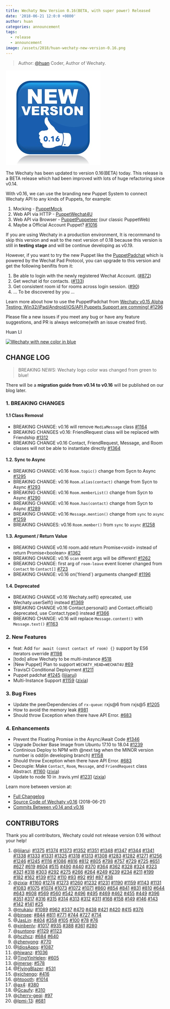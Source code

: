 ```yaml
---
title: Wechaty New Version 0.16(BETA, with super power) Released
date: '2018-06-21 12:0:0 +0800'
author: huan
categories: announcement
tags:
  - release
  - announcement
image: /assets/2018/huan-wechaty-new-version-0.16.png
---
```

> Author: [@huan](https://github.com/huan) Coder, Author of Wechaty.

![wechaty-release-0.16][wechaty-release-0.16]

The Wechaty has been updated to version 0.16(BETA) today. This release is a BETA release which had been improved with lots of huge refactoring since v0.14.

With v0.16, we can use the branding new Puppet System to connect Wechaty API to any kinds of Puppets, for example:

1. Mocking - [PuppetMock](https://github.com/wechaty/wechaty/tree/ed72a78b61ccc352d9bd9f5a06054a218cdd1d0d/src/puppet-mock)
1. Web API via HTTP - [PuppetWechat4U](https://github.com/wechaty/wechaty/tree/ed72a78b61ccc352d9bd9f5a06054a218cdd1d0d/src/puppet-wechat4u)
1. Web API via Browser - [PuppetPuppeteer](https://github.com/wechaty/wechaty/tree/ed72a78b61ccc352d9bd9f5a06054a218cdd1d0d/src/puppet-puppeteer) (our classic PuppetWeb)
1. Maybe a Official Account Puppet? [#1016](https://github.com/wechaty/wechaty/issues/1016)

If you are using Wechaty in a production environment, It is recormmand to skip this version and wait to the next version of 0.18 because this version is still in **testing stage** and will be continue developing as v0.19.

However, if you want to try the new Puppet like the [PuppetPadchat](https://github.com/lijiarui/wechaty-puppet-padchat) which is powered by the Wechat Pad Protocol, you can upgrade to this version and get the following benifits from it:

1. Be able to login with the newly registered Wechat Account. ([#872](https://github.com/wechaty/wechaty/issues/872))
1. Get wechat id for contacts. ([#133](https://github.com/wechaty/wechaty/issues/133))
1. Get consistent room id for rooms across login session.  ([#90](https://github.com/wechaty/wechaty/issues/90))
1. ... To be discovered by you ...

Learn more about how to use the PuppetPadchat from [Wechaty v0.15 Alpha Testing: Win32/iPad/Android/iOS/API Puppets Support are comming! #1296](https://github.com/wechaty/wechaty/issues/1296)

Please file a new issues if you meet any bug or have any feature suggestions, and PR is always welcome(with an issue created first).

Huan LI

[![Wechaty with new color in blue](https://wechaty.github.io/wechaty/images/wechaty-logo-green-en.png)](https://github.com/wechaty/wechaty)

## CHANGE LOG

> BREAKING NEWS: Wechaty logo color was changed from green to blue!

There will be a **migration guide from v0.14 to v0.16** will be published on our blog later.

### 1. BREAKING CHANGES

#### 1.1 Class Removal

- BREAKING CHANGE: v0.16 will remove `MediaMessage` class [\#1164](https://github.com/wechaty/wechaty/issues/1164)
- BREAKING CHANGES v0.16: FriendRequest class will be replaced with Friendship [\#1312](https://github.com/wechaty/wechaty/issues/1312)
- BREAKING CHANGE v0.16  Contact, FriendRequest, Message, and Room classes will not be able to instantiate directly [\#1364](https://github.com/wechaty/wechaty/issues/1364)

#### 1.2. Sync to Async

- BREAKING CHANGE: v0.16 `Room.topic()` change from Sycn to Async [\#1295](https://github.com/wechaty/wechaty/issues/1295)
- BREAKING CHANGE: v0.16 `Room.alias(contact)` change from Sycn to Async [\#1293](https://github.com/wechaty/wechaty/issues/1293)
- BREAKING CHANGE: v0.16 `Room.memberList()` change from Sycn to Async [\#1290](https://github.com/wechaty/wechaty/issues/1290)
- BREAKING CHANGE: v0.16 `Room.has(contact)` change from Sycn to Async [\#1289](https://github.com/wechaty/wechaty/issues/1289)
- BREAKING CHANGE: v0.16 `Message.mention()` change from `sync` to `async` [\#1259](https://github.com/wechaty/wechaty/issues/1259)
- BREAKING CHANGES: v0.16 `Room.member()` from `sync` to `async` [\#1258](https://github.com/wechaty/wechaty/issues/1258)

#### 1.3. Argument / Return Value

- BREAKING CHANGE v0.16  room.add return Promise\<void\> instead of return Promise\<boolean\> [\#1362](https://github.com/wechaty/wechaty/issues/1362)
- BREAKING CHANGE: v0.16 `scan` event args will be different! [\#1262](https://github.com/wechaty/wechaty/issues/1262)
- BREAKING CHANGE: first arg of `room-leave` event licener changed from `Contact` to `Contact[]` [\#723](https://github.com/wechaty/wechaty/issues/723)
- BREAKING CHANGE: v0.16 on('friend`) arguments changed! [\#1196](https://github.com/wechaty/wechaty/issues/1196)

#### 1.4. Deprecated

- BREAKING CHANGE v0.16 Wechaty.self() eprecated, use Wechaty.userSelf()  instead [\#1369](https://github.com/wechaty/wechaty/issues/1369)
- BREAKING CHANGE v0.16 Contact.personal() and Contact.official()  deprecated, use Contact.type() instead [\#1366](https://github.com/wechaty/wechaty/issues/1366)
- BREAKING CHANGE: v0.16 will replace `Message.content()` with `Message.text()` [\#1163](https://github.com/wechaty/wechaty/issues/1163)

### 2. New Features

- feat: Add `for await (const contact of room) {}` support by ES6 iterators override [\#1198](https://github.com/wechaty/wechaty/issues/1198)
- \[todo\] allow Wechaty to be multi-instance [\#518](https://github.com/wechaty/wechaty/issues/518)
- \[New Puppet\] Plan to support `WECHATY_HEAD=WECHAT4U` [\#69](https://github.com/wechaty/wechaty/issues/69)
- TravisCI Conditional Deployment [\#1211](https://github.com/wechaty/wechaty/issues/1211)
- Puppet padchat [\#1245](https://github.com/wechaty/wechaty/pull/1245) ([lijiarui](https://github.com/lijiarui))
- Multi-Instance Support [\#1159](https://github.com/wechaty/wechaty/pull/1159) ([zixia](https://github.com/huan))

### 3. Bug Fixes

- Update the peerDependencies of `rx-queue`: rxjs@6 from rxjs@5 [\#1205](https://github.com/wechaty/wechaty/issues/1205)
- How to avoid the memory leak [\#981](https://github.com/wechaty/wechaty/issues/981)
- Should throw Exception when there have API Error. [\#683](https://github.com/wechaty/wechaty/issues/683)

### 4. Enhancements

- Prevent the Floating Promise in the Async/Await Code [\#1346](https://github.com/wechaty/wechaty/issues/1346)
- Upgrade Docker Base Image from Ubuntu 17.10 to 18.04 [\#1239](https://github.com/wechaty/wechaty/issues/1239)
- Continious Deploy to NPM with @next tag when the MINOR version number is odd(in developing branch) [\#1158](https://github.com/wechaty/wechaty/issues/1158)
- Should throw Exception when there have API Error. [\#683](https://github.com/wechaty/wechaty/issues/683)
- Decouple: Make `Contact`, `Room`, `Message`, and `FriendRequest` class Abstract. [\#1160](https://github.com/wechaty/wechaty/pull/1160) ([zixia](https://github.com/huan))
- Update to node 10 in .travis.yml [\#1231](https://github.com/wechaty/wechaty/pull/1231) ([zixia](https://github.com/huan))

Learn more between version at:

- [Full Changelog](https://github.com/wechaty/wechaty/blob/master/CHANGELOG.md)
- [Source Code of Wechaty v0.16](https://github.com/wechaty/wechaty/tree/v0.16.0) (2018-06-21)
- [Commits Between v0.14 and v0.16](https://github.com/wechaty/wechaty/compare/v0.14.0...v0.16.0)

## CONTRIBUTORS

Thank you all contributors, Wechaty could not release version 0.16 without your help!

1. @[lijiarui](https://github.com/lijiarui): [\#1375](https://github.com/wechaty/wechaty/pull/1375) [\#1374](https://github.com/wechaty/wechaty/pull/1374) [\#1373](https://github.com/wechaty/wechaty/pull/1373) [\#1352](https://github.com/wechaty/wechaty/pull/1352) [\#1351](https://github.com/wechaty/wechaty/pull/1351) [\#1348](https://github.com/wechaty/wechaty/pull/1348) [\#1347](https://github.com/wechaty/wechaty/pull/1347) [\#1344](https://github.com/wechaty/wechaty/pull/1344) [\#1341](https://github.com/wechaty/wechaty/pull/1341) [\#1338](https://github.com/wechaty/wechaty/pull/1338) [\#1333](https://github.com/wechaty/wechaty/pull/1333) [\#1331](https://github.com/wechaty/wechaty/pull/1331) [\#1325](https://github.com/wechaty/wechaty/pull/1325) [\#1318](https://github.com/wechaty/wechaty/pull/1318) [\#1313](https://github.com/wechaty/wechaty/pull/1313) [\#1308](https://github.com/wechaty/wechaty/pull/1308) [\#1283](https://github.com/wechaty/wechaty/pull/1283) [\#1282](https://github.com/wechaty/wechaty/pull/1282) [\#1271](https://github.com/wechaty/wechaty/pull/1271) [\#1256](https://github.com/wechaty/wechaty/pull/1256) [\#1246](https://github.com/wechaty/wechaty/pull/1246) [\#1245](https://github.com/wechaty/wechaty/pull/1245) [\#1116](https://github.com/wechaty/wechaty/pull/1116) [\#1086](https://github.com/wechaty/wechaty/pull/1086) [\#816](https://github.com/wechaty/wechaty/pull/816) [\#812](https://github.com/wechaty/wechaty/pull/812) [\#805](https://github.com/wechaty/wechaty/pull/805) [\#798](https://github.com/wechaty/wechaty/pull/798) [\#757](https://github.com/wechaty/wechaty/pull/757) [\#729](https://github.com/wechaty/wechaty/pull/729) [\#725](https://github.com/wechaty/wechaty/pull/725) [\#651](https://github.com/wechaty/wechaty/pull/651) [\#627](https://github.com/wechaty/wechaty/pull/627) [\#619](https://github.com/wechaty/wechaty/pull/619) [\#604](https://github.com/wechaty/wechaty/pull/604) [\#515](https://github.com/wechaty/wechaty/pull/515) [\#490](https://github.com/wechaty/wechaty/pull/490) [\#440](https://github.com/wechaty/wechaty/pull/440) [\#370](https://github.com/wechaty/wechaty/pull/370) [\#364](https://github.com/wechaty/wechaty/pull/364) [\#362](https://github.com/wechaty/wechaty/pull/362) [\#328](https://github.com/wechaty/wechaty/pull/328) [\#324](https://github.com/wechaty/wechaty/pull/324) [\#323](https://github.com/wechaty/wechaty/pull/323) [\#321](https://github.com/wechaty/wechaty/pull/321) [\#318](https://github.com/wechaty/wechaty/pull/318) [\#303](https://github.com/wechaty/wechaty/pull/303) [\#292](https://github.com/wechaty/wechaty/pull/292) [\#275](https://github.com/wechaty/wechaty/pull/275) [\#266](https://github.com/wechaty/wechaty/pull/266) [\#264](https://github.com/wechaty/wechaty/pull/264) [\#249](https://github.com/wechaty/wechaty/pull/249) [\#239](https://github.com/wechaty/wechaty/pull/239) [\#234](https://github.com/wechaty/wechaty/pull/234) [\#211](https://github.com/wechaty/wechaty/pull/211) [\#199](https://github.com/wechaty/wechaty/pull/199) [\#182](https://github.com/wechaty/wechaty/pull/182) [\#162](https://github.com/wechaty/wechaty/pull/162) [\#139](https://github.com/wechaty/wechaty/pull/139) [\#112](https://github.com/wechaty/wechaty/pull/112) [\#110](https://github.com/wechaty/wechaty/pull/110) [\#93](https://github.com/wechaty/wechaty/pull/93) [\#92](https://github.com/wechaty/wechaty/pull/92) [\#91](https://github.com/wechaty/wechaty/pull/91) [\#87](https://github.com/wechaty/wechaty/pull/87) [\#38](https://github.com/wechaty/wechaty/pull/38)
1. @[zixia](https://github.com/huan): [\#1160](https://github.com/wechaty/wechaty/pull/1160) [\#1274](https://github.com/wechaty/wechaty/pull/1274) [\#1273](https://github.com/wechaty/wechaty/pull/1273) [\#1260](https://github.com/wechaty/wechaty/pull/1260) [\#1232](https://github.com/wechaty/wechaty/pull/1232) [\#1231](https://github.com/wechaty/wechaty/pull/1231) [\#1190](https://github.com/wechaty/wechaty/pull/1190) [\#1159](https://github.com/wechaty/wechaty/pull/1159) [\#1143](https://github.com/wechaty/wechaty/pull/1143) [\#1131](https://github.com/wechaty/wechaty/pull/1131) [\#1083](https://github.com/wechaty/wechaty/pull/1083) [\#1075](https://github.com/wechaty/wechaty/pull/1075) [\#1074](https://github.com/wechaty/wechaty/pull/1074) [\#1073](https://github.com/wechaty/wechaty/pull/1073) [\#1072](https://github.com/wechaty/wechaty/pull/1072) [\#1071](https://github.com/wechaty/wechaty/pull/1071) [\#860](https://github.com/wechaty/wechaty/pull/860) [\#854](https://github.com/wechaty/wechaty/pull/854) [\#841](https://github.com/wechaty/wechaty/pull/841) [\#831](https://github.com/wechaty/wechaty/pull/831) [\#810](https://github.com/wechaty/wechaty/pull/810) [\#644](https://github.com/wechaty/wechaty/pull/644) [\#643](https://github.com/wechaty/wechaty/pull/643) [\#608](https://github.com/wechaty/wechaty/pull/608) [\#569](https://github.com/wechaty/wechaty/pull/569) [\#560](https://github.com/wechaty/wechaty/pull/560) [\#542](https://github.com/wechaty/wechaty/pull/542) [\#496](https://github.com/wechaty/wechaty/pull/496) [\#495](https://github.com/wechaty/wechaty/pull/495) [\#469](https://github.com/wechaty/wechaty/pull/469) [\#462](https://github.com/wechaty/wechaty/pull/462) [\#455](https://github.com/wechaty/wechaty/pull/455) [\#449](https://github.com/wechaty/wechaty/pull/449) [\#396](https://github.com/wechaty/wechaty/pull/396) [\#351](https://github.com/wechaty/wechaty/pull/351) [\#317](https://github.com/wechaty/wechaty/pull/317) [\#316](https://github.com/wechaty/wechaty/pull/316) [\#315](https://github.com/wechaty/wechaty/pull/315) [\#314](https://github.com/wechaty/wechaty/pull/314) [\#313](https://github.com/wechaty/wechaty/pull/313) [\#312](https://github.com/wechaty/wechaty/pull/312) [\#311](https://github.com/wechaty/wechaty/pull/311) [\#168](https://github.com/wechaty/wechaty/pull/168) [\#158](https://github.com/wechaty/wechaty/pull/158) [\#149](https://github.com/wechaty/wechaty/pull/149) [\#146](https://github.com/wechaty/wechaty/pull/146) [\#143](https://github.com/wechaty/wechaty/pull/143) [\#142](https://github.com/wechaty/wechaty/pull/142) [\#141](https://github.com/wechaty/wechaty/pull/141) [\#25](https://github.com/wechaty/wechaty/pull/25)
1. @[mukaiu](https://github.com/mukaiu): [\#1089](https://github.com/wechaty/wechaty/pull/1089) [\#962](https://github.com/wechaty/wechaty/pull/962) [\#337](https://github.com/wechaty/wechaty/pull/337) [\#470](https://github.com/wechaty/wechaty/pull/470) [\#438](https://github.com/wechaty/wechaty/pull/438) [\#421](https://github.com/wechaty/wechaty/pull/421) [\#420](https://github.com/wechaty/wechaty/pull/420) [\#415](https://github.com/wechaty/wechaty/pull/415) [\#376](https://github.com/wechaty/wechaty/pull/376)
1. @[binsee](https://github.com/binsee): [\#844](https://github.com/wechaty/wechaty/pull/844) [\#811](https://github.com/wechaty/wechaty/pull/811) [\#771](https://github.com/wechaty/wechaty/pull/771) [\#744](https://github.com/wechaty/wechaty/pull/744) [\#727](https://github.com/wechaty/wechaty/pull/727) [\#714](https://github.com/wechaty/wechaty/pull/714)
1. @[JasLin](https://github.com/JasLin): [\#404](https://github.com/wechaty/wechaty/pull/404) [\#358](https://github.com/wechaty/wechaty/pull/358) [\#105](https://github.com/wechaty/wechaty/pull/105) [\#100](https://github.com/wechaty/wechaty/pull/100) [\#78](https://github.com/wechaty/wechaty/pull/78) [\#76](https://github.com/wechaty/wechaty/pull/76)
1. @[xinbenlv](https://github.com/xinbenlv): [\#1017](https://github.com/wechaty/wechaty/pull/1017) [\#935](https://github.com/wechaty/wechaty/pull/935) [\#388](https://github.com/wechaty/wechaty/pull/388) [\#361](https://github.com/wechaty/wechaty/pull/361) [\#280](https://github.com/wechaty/wechaty/pull/280)
1. @[suntong](https://github.com/suntong): [\#1129](https://github.com/wechaty/wechaty/pull/1129) [\#1123](https://github.com/wechaty/wechaty/pull/1123)
1. @[hczhcz](https://github.com/hczhcz): [\#684](https://github.com/wechaty/wechaty/pull/684) [\#640](https://github.com/wechaty/wechaty/pull/640)
1. @[zhenyong](https://github.com/zhenyong): [\#770](https://github.com/wechaty/wechaty/pull/770)
1. @[IdiosApps](https://github.com/IdiosApps): [\#1087](https://github.com/wechaty/wechaty/pull/1087)
1. @[hiwanz](https://github.com/hiwanz): [\#1036](https://github.com/wechaty/wechaty/pull/1036)
1. @[TingYinHelen](https://github.com/TingYinHelen): [\#605](https://github.com/wechaty/wechaty/pull/605)
1. @[imerse](https://github.com/imerse): [\#578](https://github.com/wechaty/wechaty/pull/578)
1. @[FlyingBlazer](https://github.com/FlyingBlazer): [\#531](https://github.com/wechaty/wechaty/pull/531)
1. @[xjchengo](https://github.com/xjchengo): [\#416](https://github.com/wechaty/wechaty/pull/416)
1. @[htoooth](https://github.com/htoooth): [\#1014](https://github.com/wechaty/wechaty/pull/1014)
1. @[ax4](https://github.com/ax4): [\#380](https://github.com/wechaty/wechaty/pull/380)
1. @[Gcaufy](https://github.com/Gcaufy): [\#310](https://github.com/wechaty/wechaty/pull/310)
1. @[cherry-geqi](https://github.com/cherry-geqi): [\#97](https://github.com/wechaty/wechaty/pull/97)
1. @[lpmi-13](https://github.com/lpmi-13): [\#681](https://github.com/wechaty/wechaty/pull/681)

[wechaty-release-0.16]: /assets/2018/huan-wechaty-new-version-0.16.png
